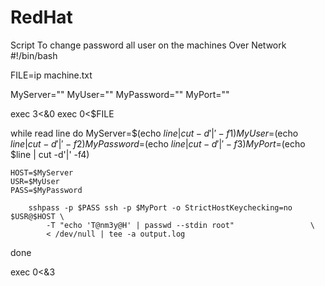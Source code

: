 # RedHat
Script To change password all user on the machines Over Network
#!/bin/bash

FILE=ip machine.txt

MyServer=""
MyUser=""
MyPassword=""
MyPort=""

exec 3<&0
exec 0<$FILE

while read line
do
    MyServer=$(echo $line | cut -d'|' -f1)
    MyUser=$(echo $line | cut -d'|' -f2)
    MyPassword=$(echo $line | cut -d'|' -f3)
    MyPort=$(echo $line | cut -d'|' -f4)

    HOST=$MyServer
    USR=$MyUser
    PASS=$MyPassword

        sshpass -p $PASS ssh -p $MyPort -o StrictHostKeychecking=no $USR@$HOST \
            -T "echo 'T@nm3y@H' | passwd --stdin root"                 \
            < /dev/null | tee -a output.log
done

exec 0<&3
